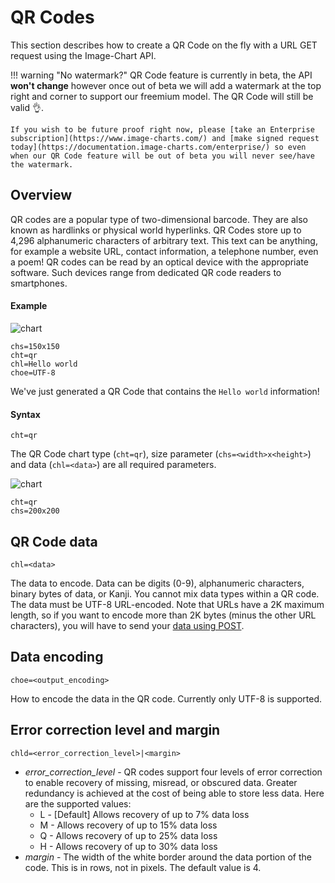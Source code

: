 # QR Codes

This section describes how to create a QR Code on the fly with a URL GET request using the Image-Chart API.

!!! warning "No watermark?"
    QR Code feature is currently in beta, the API **won't change** however once out of beta we will add a watermark at the top right and corner to support our freemium model. The QR Code will still be valid 👌.

    If you wish to be future proof right now, please [take an Enterprise subscription](https://www.image-charts.com/) and [make signed request today](https://documentation.image-charts.com/enterprise/) so even when our QR Code feature will be out of beta you will never see/have the watermark.


## Overview

QR codes are a popular type of two-dimensional barcode. They are also known as hardlinks or physical world hyperlinks. QR Codes store up to 4,296 alphanumeric characters of arbitrary text. This text can be anything, for example a website URL, contact information, a telephone number, even a poem! QR codes can be read by an optical device with the appropriate software. Such devices range from dedicated QR code readers to smartphones.

#### Example

![chart](https://image-charts.com/chart?chs=150x150&cht=qr&chl=Hello%20world&choe=UTF-8)

```
chs=150x150
cht=qr
chl=Hello world
choe=UTF-8
```

We've just generated a QR Code that contains the `Hello world` information!

#### Syntax

```
cht=qr
```

The QR Code chart type (`cht=qr`), size parameter (`chs=<width>x<height>`) and data (`chl=<data>`) are all required parameters.

![chart](https://image-charts.com/chart?chs=200x200&cht=qr&chl=This%20is%20so%20awesome&choe=UTF-8)

```
cht=qr
chs=200x200
```

## QR Code data

`chl=<data>`

The data to encode. Data can be digits (0-9), alphanumeric characters, binary bytes of data, or Kanji. You cannot mix data types within a QR code. The data must be UTF-8 URL-encoded. Note that URLs have a 2K maximum length, so if you want to encode more than 2K bytes (minus the other URL characters), you will have to send your [data using POST](/reference/post-requests).

## Data encoding

`choe=<output_encoding>`

How to encode the data in the QR code. Currently only UTF-8 is supported.

<!-- * UTF-8 [Default]
* Shift_JIS
* ISO-8859-1 -->

## Error correction level and margin

`chld=<error_correction_level>|<margin>`

* *error_correction_level* - QR codes support four levels of error correction to enable recovery of missing, misread, or obscured data. Greater redundancy is achieved at the cost of being able to store less data. Here are the supported values:
    * L - [Default] Allows recovery of up to 7% data loss
    * M - Allows recovery of up to 15% data loss
    * Q - Allows recovery of up to 25% data loss
    * H - Allows recovery of up to 30% data loss
* *margin* - The width of the white border around the data portion of the code. This is in rows, not in pixels. The default value is 4.
